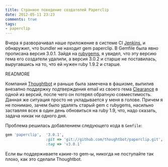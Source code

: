 ```yaml
---
title: Странное поведение создателей Paperclip
date: 2012-05-11 23:23
comments: true
tags:
- paperclip
---
```


Вчера я разворачивал наше приложение в системе CI [Jenkins](http://jenkins-ci.org/), и обнаружил, что bundler не находит
gem paperclip. В Gemfile была явно прописана версия 3.0.1. Зайдя на [rubygems](https://rubygems.org/gems/paperclip/versions), я увидел,
что эту версию гема его создатели удалили, а версия 3.0.2 и старше не поставилась, выругавшись на то, что ей нужен ruby
1.9.2 и старше.

READMORE

Компания [Thoughtbot](http://thoughtbot.com/) и раньше была замечена в фашизме, выпилив внезапно поддержку подтверждения
email из своего гема [Clearance](https://rubygems.org/gems/clearance) в одной из версий, после чего он потерял обратную
совместимость. Данная же ситуация просто не укладывается у меня в голове. Причем я не понимаю, зачем было удалять старый
gem с rubygems, насильно заставляя всех в один день обновиться на ruby 1.9, что, надо сказать, задача никак ни одного
дня.

Проблема решилась добавлением следующего кода в `Gemfile`:

```ruby
gem 'paperclip',  '3.0.1',
                  :git => 'git://github.com/thoughtbot/paperclip.git',
                  :tag => 'v3.0.1'
```

Если вы поддерживаете какие-то gem-ы, никогда не поступайте так плохо, как это сделали Thoughtbot.
